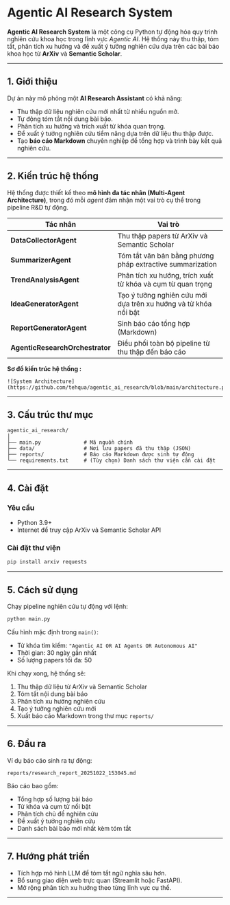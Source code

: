 # Agentic AI Research System

**Agentic AI Research System** là một công cụ Python tự động hóa quy trình nghiên cứu khoa học trong lĩnh vực *Agentic AI*.
Hệ thống này thu thập, tóm tắt, phân tích xu hướng và đề xuất ý tưởng nghiên cứu dựa trên các bài báo khoa học từ **ArXiv** và **Semantic Scholar**.

---

## 1. Giới thiệu

Dự án này mô phỏng một **AI Research Assistant** có khả năng:

* Thu thập dữ liệu nghiên cứu mới nhất từ nhiều nguồn mở.
* Tự động tóm tắt nội dung bài báo.
* Phân tích xu hướng và trích xuất từ khóa quan trọng.
* Đề xuất ý tưởng nghiên cứu tiềm năng dựa trên dữ liệu thu thập được.
* Tạo **báo cáo Markdown** chuyên nghiệp để tổng hợp và trình bày kết quả nghiên cứu.

---

## 2. Kiến trúc hệ thống

Hệ thống được thiết kế theo **mô hình đa tác nhân (Multi-Agent Architecture)**, trong đó mỗi *agent* đảm nhận một vai trò cụ thể trong pipeline R&D tự động.

| Tác nhân                        | Vai trò                                                         |
| ------------------------------- | --------------------------------------------------------------- |
| **DataCollectorAgent**          | Thu thập papers từ ArXiv và Semantic Scholar                    |
| **SummarizerAgent**             | Tóm tắt văn bản bằng phương pháp extractive summarization       |
| **TrendAnalysisAgent**          | Phân tích xu hướng, trích xuất từ khóa và cụm từ quan trọng     |
| **IdeaGeneratorAgent**          | Tạo ý tưởng nghiên cứu mới dựa trên xu hướng và từ khóa nổi bật |
| **ReportGeneratorAgent**        | Sinh báo cáo tổng hợp (Markdown)                                |
| **AgenticResearchOrchestrator** | Điều phối toàn bộ pipeline từ thu thập đến báo cáo              |

**Sơ đồ kiến trúc hệ thống :**

```
![System Architecture](https://github.com/tehqua/agentic_ai_research/blob/main/architecture.png)
```

---

## 3. Cấu trúc thư mục

```
agentic_ai_research/
│
├── main.py              # Mã nguồn chính
├── data/                # Nơi lưu papers đã thu thập (JSON)
├── reports/             # Báo cáo Markdown được sinh tự động
└── requirements.txt     # (Tùy chọn) Danh sách thư viện cần cài đặt
```

---

## 4. Cài đặt

### Yêu cầu

* Python 3.9+
* Internet để truy cập ArXiv và Semantic Scholar API

### Cài đặt thư viện

```bash
pip install arxiv requests
```

---

## 5. Cách sử dụng

Chạy pipeline nghiên cứu tự động với lệnh:

```bash
python main.py
```

Cấu hình mặc định trong `main()`:

* Từ khóa tìm kiếm: `"Agentic AI OR AI Agents OR Autonomous AI"`
* Thời gian: 30 ngày gần nhất
* Số lượng papers tối đa: 50

Khi chạy xong, hệ thống sẽ:

1. Thu thập dữ liệu từ ArXiv và Semantic Scholar
2. Tóm tắt nội dung bài báo
3. Phân tích xu hướng nghiên cứu
4. Tạo ý tưởng nghiên cứu mới
5. Xuất báo cáo Markdown trong thư mục `reports/`

---

## 6. Đầu ra

Ví dụ báo cáo sinh ra tự động:

```
reports/research_report_20251022_153045.md
```

Báo cáo bao gồm:

* Tổng hợp số lượng bài báo
* Từ khóa và cụm từ nổi bật
* Phân tích chủ đề nghiên cứu
* Đề xuất ý tưởng nghiên cứu
* Danh sách bài báo mới nhất kèm tóm tắt

---

## 7. Hướng phát triển

* Tích hợp mô hình LLM để tóm tắt ngữ nghĩa sâu hơn.
* Bổ sung giao diện web trực quan (Streamlit hoặc FastAPI).
* Mở rộng phân tích xu hướng theo từng lĩnh vực cụ thể.

---
